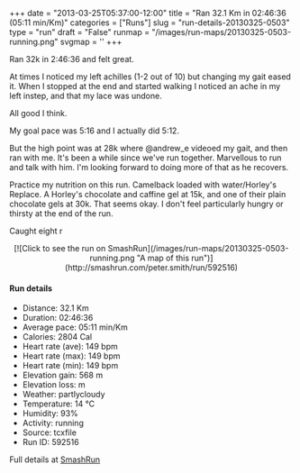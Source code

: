 +++
date = "2013-03-25T05:37:00-12:00"
title = "Ran 32.1 Km in 02:46:36 (05:11 min/Km)"
categories = ["Runs"]
slug = "run-details-20130325-0503"
type = "run"
draft = "False"
runmap = "/images/run-maps/20130325-0503-running.png"
svgmap = '<polyline points="30 57, 30 56, 31 55, 28 54, 25 55, 20 59, 15 61, 14 60, 14 59, 12 58, 10 58, 8 58, 5 58, 5 57, 4 55, 0 52, 1 50, 4 50, 4 50, 9 48, 9 48, 11 46, 16 45, 15 41, 15 40, 16 39, 17 38, 18 39, 18 41, 19 42, 20 43, 24 45, 25 45, 25 44, 25 44, 27 41, 29 39, 29 39, 30 40, 27 42, 39 45, 41 46, 45 47, 52 47, 56 50, 59 51, 61 51, 66 49, 69 50, 70 50, 71 49, 72 48, 71 47, 71 46, 74 46, 76 45, 78 46, 79 47, 83 48, 84 47, 88 48, 92 49, 95 49, 96 49, 98 50, 100 49, 99 49, 97 50, 95 49, 92 50, 91 49, 89 49, 84 47, 83 48, 80 48, 79 47, 78 46, 76 45, 74 46, 71 46, 71 47, 72 48, 70 50, 69 50, 66 50, 64 50, 62 51, 60 51, 58 51, 56 50, 53 48, 51 47, 47 47, 46 49, 44 48, 42 49">'
+++

Ran 32k in 2:46:36 and felt great.

At times I noticed my left achilles (1-2 out of 10) but changing my gait eased it. When I stopped at the end and started walking I noticed an ache in my left instep, and that my lace was undone. 

All good I think. 

My goal pace was 5:16 and I actually did 5:12. 

But the high point was at 28k where @andrew_e videoed my gait, and then ran with me. It's been a while since we've run together. Marvellous to run and talk with him. I'm looking forward to doing more of that as he recovers. 

Practice my nutrition on this run. Camelback loaded with water/Horley's Replace. A Horley's chocolate and caffine gel at 15k, and one of their plain chocolate gels at 30k. That seems okay. I don't feel particularly hungry or thirsty at the end of the run. 

Caught eight r

<!--more-->

<center>
[![Click to see the run on SmashRun](/images/run-maps/20130325-0503-running.png "A map of this run")](http://smashrun.com/peter.smith/run/592516)
</center>

#### Run details

* Distance: 32.1 Km
* Duration: 02:46:36
* Average pace: 05:11 min/Km
* Calories: 2804 Cal
* Heart rate (ave): 149 bpm
* Heart rate (max): 149 bpm
* Heart rate (min): 149 bpm
* Elevation gain: 568 m
* Elevation loss:  m
* Weather: partlycloudy
* Temperature: 14 &deg;C
* Humidity: 93%
* Activity: running
* Source: tcxfile
* Run ID: 592516

Full details at [SmashRun](http://smashrun.com/peter.smith/run/592516)